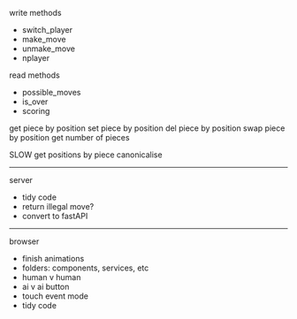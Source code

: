 write methods
- switch_player
- make_move
- unmake_move
- nplayer

read methods
- possible_moves
- is_over
- scoring

get piece by position
set piece by position
del piece by position
swap piece by position
get number of pieces

SLOW
get positions by piece
canonicalise

---

server

- tidy code
- return illegal move?
- convert to fastAPI

---

browser

- finish animations
- folders: components, services, etc
- human v human
- ai v ai button
- touch event mode
- tidy code
